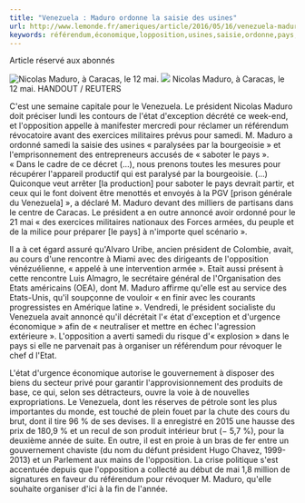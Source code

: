 ```yaml
---
title: "Venezuela : Maduro ordonne la saisie des usines"
url: http://www.lemonde.fr/ameriques/article/2016/05/16/venezuela-maduro-ordonne-la-saisie-des-usines_4920168_3222.html
keywords: référendum,économique,lopposition,usines,saisie,ordonne,pays,samedi,maduro,président,saboter,venezuela,mai
---
```

Article réservé aux abonnés

![Nicolas Maduro, à Caracas, le 12 mai.](https://img.lemde.fr/2016/05/13/0/0/2953/1969/688/0/60/0/4a08e1c_VEN01_BRAZIL-POLITICS-VENEZUELA_0513_11.JPG) ![](https://img.lemde.fr/2016/05/13/0/0/2953/1969/688/0/60/0/4a08e1c_VEN01_BRAZIL-POLITICS-VENEZUELA_0513_11.JPG) Nicolas Maduro, à Caracas, le 12 mai. HANDOUT / REUTERS

C'est une semaine capitale pour le Venezuela. Le président Nicolas Maduro doit préciser lundi les contours de l'état d'exception décrété ce week-end, et l'opposition appelle à manifester mercredi pour réclamer un référendum révocatoire avant des exercices militaires prévus pour samedi. M. Maduro a ordonné samedi la saisie des usines « paralysées par la bourgeoisie » et l'emprisonnement des entrepreneurs accusés de « saboter le pays ». « Dans le cadre de ce décret (...), nous prenons toutes les mesures pour récupérer l'appareil productif qui est paralysé par la bourgeoisie. (...) Quiconque veut arrêter \[la production\] pour saboter le pays devrait partir, et ceux qui le font doivent être menottés et envoyés à la PGV \[prison générale du Venezuela\] », a déclaré M. Maduro devant des milliers de partisans dans le centre de Caracas. Le président a en outre annoncé avoir ordonné pour le 21 mai « des exercices militaires nationaux des Forces armées, du peuple et de la milice pour préparer \[le pays\] à n'importe quel scénario ».

Il a à cet égard assuré qu'Alvaro Uribe, ancien président de Colombie, avait, au cours d'une rencontre à Miami avec des dirigeants de l'opposition vénézuélienne, « appelé à une intervention armée ». Etait aussi présent à cette rencontre Luis Almagro, le secrétaire général de l'Organisation des Etats américains (OEA), dont M. Maduro affirme qu'elle est au service des Etats-Unis, qu'il soupçonne de vouloir « en finir avec les courants progressistes en Amérique latine ». Vendredi, le président socialiste du Venezuela avait annoncé qu'il décrétait l'« état d'exception et d'urgence économique » afin de « neutraliser et mettre en échec l'agression extérieure ». L'opposition a averti samedi du risque d'« explosion » dans le pays si elle ne parvenait pas à organiser un référendum pour révoquer le chef d l'Etat.

L'état d'urgence économique autorise le gouvernement à disposer des biens du secteur privé pour garantir l'approvisionnement des produits de base, ce qui, selon ses détracteurs, ouvre la voie à de nouvelles expropriations. Le Venezuela, dont les réserves de pétrole sont les plus importantes du monde, est touché de plein fouet par la chute des cours du brut, dont il tire 96 % de ses devises. Il a enregistré en 2015 une hausse des prix de 180,9 % et un recul de son produit intérieur brut (− 5,7 %), pour la deuxième année de suite. En outre, il est en proie à un bras de fer entre un gouvernement chaviste (du nom du défunt président Hugo Chavez, 1999-2013) et un Parlement aux mains de l'opposition. La crise politique s'est accentuée depuis que l'opposition a collecté au début de mai 1,8 million de signatures en faveur du référendum pour révoquer M. Maduro, qu'elle souhaite organiser d'ici à la fin de l'année.
